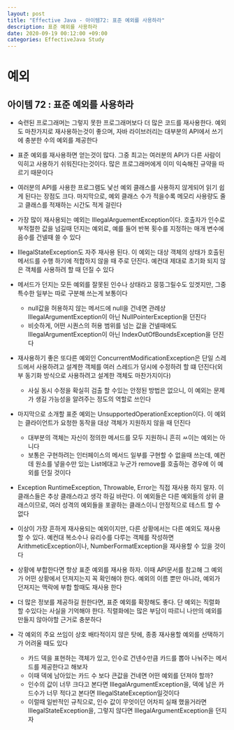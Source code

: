 ```yaml
---
layout: post
title: "Effective Java - 아이템72: 표준 예외를 사용하라"
description: 표준 예외를 사용하라
date: 2020-09-19 00:12:00 +09:00
categories: EffectiveJava Study
---
```



# 예외

## 아이템 72 : 표준 예외를 사용하라

- 숙련된 프로그래머는 그렇지 못한 프로그래머보다 더 많은 코드를 재사용한다. 예외도 마찬가지로 재사용하는것이 좋으며, 자바 라이브러리는 대부분의 API에서 쓰기에 충분한 수의 예외를 제공한다
- 표준 예외를 재사용하면 얻는것이 많다. 그중 최고는 여러분의 API가 다른 사람이 익히고 사용하기 쉬워진다는것이다. 많은 프로그래머에게 이미 익숙해진 규약을 따르기 때문이다
- 여러분의 API를 사용한 프로그램도 낯선 예외 클래스를 사용하지 않게되어 읽기 쉽게 된다는 장점도 크다. 마지막으로, 예외 클래스 수가 적을수록 메모리 사용량도 줄고 클래스를 적재하는 시간도 적게 걸린다
- 가장 많이 재사용되는 예외는 IllegalArguementException이다. 호출자가 인수로 부적절한 값을 넘길때 던지는 예외로, 예를 들어 반복 횟수를 지정하는 매개 변수에 음수를 건넬때 쓸 수 있다
- IllegalStateException도 자주 재사용 된다. 이 예외는 대상 객체의 상태가 호출된 메서드를 수행 하기에 적합하지 않을 때 주로 던진다. 예컨대 제대로 초기화 되지 않은 객체를 사용하려 할 때 던질 수 있다
- 메서드가 던지는 모든 예외를 잘못된 인수나 상태라고 뭉뚱그릴수도 있겟지만, 그중 특수한 일부는 따로 구분해 쓰는게 보통이다
    * null값을 허용하지 않는 메서드에 null을 건네면 관례상 IllegalArgumentException이 아닌 NullPointerException을 던진다
    * 비슷하게, 어떤 시퀀스의 허용 범위를 넘는 값을 건넬때에도 IllegalArgumentException이 아닌 IndexOutOfBoundsException을 던진다

- 재사용하기 좋은 또다른 예외인 ConcurrentModificationException은 단일 스레드에서 사용하려고 설계한 객체를 여러 스레드가 덩시에 수정하려 할 떄 던진다(외부 동기화 방식으로 사용하려고 설계한 객체도 마찬가지이다)
    * 사실 동시 수정을 확실히 검출 할 수있는 안정된 방법은 없으니, 이 예외는 문제가 생길 가능성을 알려주는 정도의 역할로 쓰인다

- 마지막으로 소개할 표준 예외는 UnsupportedOperationException이다. 이 예외는 클라이언트가 요청한 동작을 대상 객체가 지원하지 않을 때 던진다
    * 대부분의 객체는 자신이 정의한 메서드를 모두 지원하니 흔히 ㅆ이는 예외는 아니다
    * 보통은 구현하려는 인터페이스의 메서드 일부를 구현할 수 없을때 쓰는데, 예컨데 원소를 넣을수만 있는 List에대고 누군가 remove를 호출하는 경우에 이 예외를 던질 것이다

- Exception RuntimeException, Throwable, Error는 직접 재사용 하지 말자. 이 클래스들은 추상 클래스라고 생각 하길 바란다. 이 예외들은 다른 예외들의 상위 클래스이므로, 여러 성격의 예외들을 포괄하는 클래스이니 안정적으로 테스트 할 수 없다
- 이상이 가장 흔하게 재사용되는 예외이지만, 다른 상황에서는 다른 예외도 재사용 할 수 있다. 예컨대 복소수나 유리수를 다루는 객체를 작성하면 ArithmeticException이나, NumberFormatException을 재사용할 수 있을 것이다
- 상황에 부합한다면 항상 표준 예외를 재사용 하자. 이때 API문서를 참고해 그 예외가 어떤 상황에서 던져지는지 꼭 확인해야 한다. 예외의 이름 뿐만 아니라, 예외가 던져지는 맥락에 부합 할때도 재사용 한다
- 더 많은 정보를 제공하길 원한다면, 표준 예외를 확장해도 좋다. 단 예외는 직렬화 할 수있다는 사실을 기억해야 한다. 직렬화에는 많은 부담이 따르니 나만의 예외를 만들지 않아야할 근거로 충분하다
- 각 예외의 주요 쓰임이 상호 배타적이지 않은 탓에, 종종 재사용할 예외를 선택하기가 어려울 때도 있다
    * 카드 덱을 표현하는 객체가 있고, 인수로 건넨수만큼 카드를 뽑아 나눠주는 메서드를 제공한다고 해보자
    * 이때 덱에 남아있는 카드 수 보다 큰값을 건네면 어떤 예외를 던져야 할까?
    * 인수의 값이 너무 크다고 본다면 IllegalArgumentException을, 덱에 남은 카드수가 너무 적다고 본다면 IllegalStateException일것이다
    * 이럴때 일반적인 규칙으로, 인수 값이 무엇이던 어차피 실패 했을거라면 IllegalStateException을, 그렇지 않다면 IllegalArgumentException을 던지자